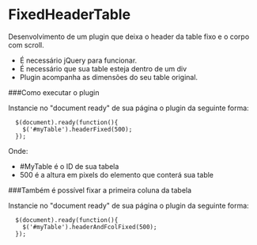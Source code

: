 # FixedHeaderTable
Desenvolvimento de um plugin que deixa o header da table fixo e o corpo com scroll.

* É necessário jQuery para funcionar.
* É necessário que sua table esteja dentro de um div
* Plugin acompanha as dimensões do seu table original.
 
###Como executar o plugin

Instancie no "document ready" de sua página o plugin da seguinte forma:
```
  $(document).ready(function(){
    $('#myTable').headerFixed(500);
  });
```

Onde:
  - #MyTable é o ID de sua tabela
  - 500 é a altura em pixels do elemento que conterá sua table

###Também é possível fixar a primeira coluna da tabela

Instancie no "document ready" de sua página o plugin da seguinte forma:
```
  $(document).ready(function(){
    $('#myTable').headerAndFcolFixed(500);
  });
```
